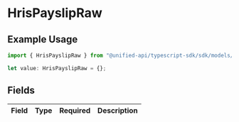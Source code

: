 # HrisPayslipRaw

## Example Usage

```typescript
import { HrisPayslipRaw } from "@unified-api/typescript-sdk/sdk/models/shared";

let value: HrisPayslipRaw = {};
```

## Fields

| Field       | Type        | Required    | Description |
| ----------- | ----------- | ----------- | ----------- |